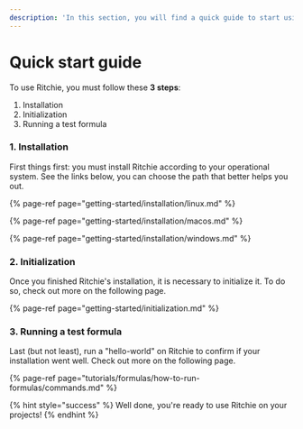 ```yaml
---
description: 'In this section, you will find a quick guide to start using Ritchie.'
---
```


# Quick start guide

To use Ritchie, you must follow these **3 steps**: 

1. Installation
2. Initialization
3. Running a test formula 

### **1. Installation** 

First things first: you must install Ritchie according to your operational system. See the links below, you can choose the path that better helps you out.

{% page-ref page="getting-started/installation/linux.md" %}

{% page-ref page="getting-started/installation/macos.md" %}

{% page-ref page="getting-started/installation/windows.md" %}

### **2. Initialization** 

Once you finished Ritchie's installation, it is necessary to initialize it. To do so,  check out more on the following  page. 

{% page-ref page="getting-started/initialization.md" %}

### **3. Running a test formula**

Last \(but not least\), run a "hello-world" on Ritchie to confirm if your installation went well. Check out more on the following page. 

{% page-ref page="tutorials/formulas/how-to-run-formulas/commands.md" %}

{% hint style="success" %}
Well done, you're ready to use Ritchie on your projects! 
{% endhint %}

